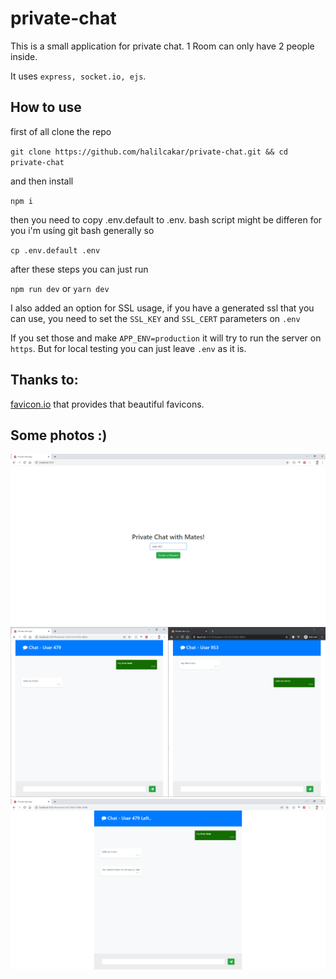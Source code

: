 # private-chat

This is a small application for private chat. 1 Room can only have 2 people inside.

It uses `express, socket.io, ejs`. 

## How to use

first of all clone the repo

`git clone https://github.com/halilcakar/private-chat.git && cd private-chat`

and then install

`npm i`

then you need to copy .env.default to .env. bash script might be differen for you i'm using git bash generally so

`cp .env.default .env`

after these steps you can just run

`npm run dev` or `yarn dev`

I also added an option for SSL usage, if you have a generated ssl that you can use, you need to set the `SSL_KEY` and `SSL_CERT` parameters on `.env`

If you set those and make `APP_ENV=production` it will try to run the server on `https`. But for local testing you can just leave `.env` as it is.

## Thanks to: 
[favicon.io](https://favicon.io/) that provides that beautiful favicons.


## Some photos :)
<img src="./public/images/1.png">
<img src="./public/images/2.png">
<img src="./public/images/3.png">


